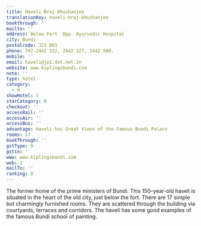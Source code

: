 ```yaml
---
title: Haveli Braj Bhushanjee
translationKey: haveli-braj-bhushanjee
bookthrough: ''
mailto: ''
address: Below Fort  Opp. Ayurvedic Hospital
city: Bundi
postalcode: 323 001
phone: 747-2442 322, 2442 127, 2442 509,
mobile: ''
email: haveli@jp1.dot.net.in
website: www.kiplingsbundi.com
note: ''
type: hotel
category:
  - H
showHotel: 1
starCategory: 0
checkout: ''
accessRail: ''
accessAir: ''
accessBus: ''
advantage: Haveli has Great Views of the Famous Bundi Palace
rooms: 17
bookThrough: ''
gstType: 0
gstin: ''
www: www.kiplingsbundi.com
web: 1
mailTo: ''
ranking: 0
---
```







The former home of the prime ministers of Bundi. This 150-year-old haveli is situated in the heart of the old city, just below the fort. There are 17 simple but charmingly furnished rooms. They are scattered through the building via courtyards, terraces and corridors. The haveli has some good examples of the famous Bundi school of painting.